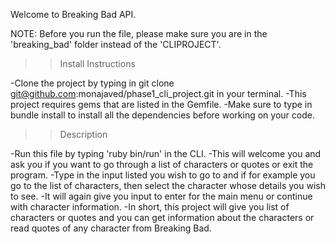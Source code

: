 Welcome to Breaking Bad API.

NOTE: Before you run the file, please make sure you are in the 'breaking_bad' folder instead of the 'CLIPROJECT'.

>>Install Instructions

-Clone the project by typing in git clone git@github.com:monajaved/phase1_cli_project.git in your terminal.
-This project requires gems that are listed in the Gemfile. 
-Make sure to type in bundle install to install all the dependencies before working on your code.


>>Description

-Run this file by typing 'ruby bin/run' in the CLI.
-This will welcome you and ask you if you want to go through a list of characters or quotes or exit the program.
-Type in the input listed you wish to go to and if for example you go to the list of characters, then select the character whose details you wish to see.
-It will again give you input to enter for the main menu or continue with character information.
-In short, this project will give you list of characters or quotes and you can get information about the characters or read quotes of any character from Breaking Bad.
